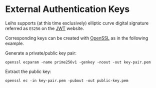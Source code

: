 External Authentication Keys
============================

Leihs supports (at this time exclusively) elliptic curve digital signature
referred as `ES256` on the [JWT](https://jwt.io/) website. 

Corresponding keys can be created with [OpenSSL](https://www.openssl.org/) as in the following example.

Generate a private/public key pair:

    openssl ecparam -name prime256v1 -genkey -noout -out key-pair.pem


Extract the public key: 

    openssl ec -in key-pair.pem -pubout -out public-key.pem

